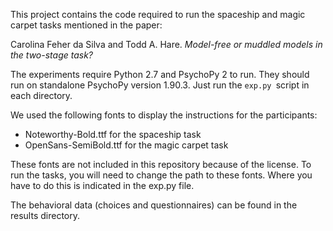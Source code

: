 This project contains the code required to run the spaceship and magic carpet tasks mentioned in the paper:

Carolina Feher da Silva and Todd A. Hare. *Model-free or muddled models in the two-stage task?*

The experiments require Python 2.7 and PsychoPy 2 to run.
They should run on standalone PsychoPy version 1.90.3.
Just run the `exp.py `script in each directory.

We used the following fonts to display the instructions for the participants:
* Noteworthy-Bold.ttf for the spaceship task
* OpenSans-SemiBold.ttf for the magic carpet task

These fonts are not included in this repository because of the license.
To run the tasks, you will need to change the path to these fonts.
Where you have to do this is indicated in the exp.py file.

The behavioral data (choices and questionnaires) can be found in the results directory.
